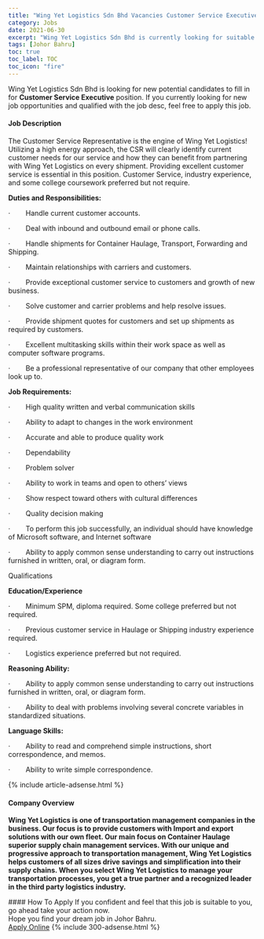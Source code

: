 ```yaml
---
title: "Wing Yet Logistics Sdn Bhd Vacancies Customer Service Executive" 
category: Jobs 
date: 2021-06-30 
excerpt: "Wing Yet Logistics Sdn Bhd is currently looking for suitable person to fill in the Customer Service Executive which based in Johor Bahru" 
tags: [Johor Bahru] 
toc: true 
toc_label: TOC 
toc_icon: "fire" 
--- 
```


<p>Wing Yet Logistics Sdn Bhd is looking for new potential candidates to fill in for <b>Customer Service Executive</b> position. If you currently looking for new job opportunities and qualified with the job desc, feel free to apply this job.
</p><div><div><h4>Job Description</h4></div><div><div><span><div><p><span>The Customer Service Representative is the engine of Wing Yet Logistics! Utilizing a high energy approach, the CSR will clearly identify current customer needs for our service and how they can benefit from partnering with Wing Yet Logistics on every shipment. Providing excellent customer service is essential in this position. Customer Service, industry experience, and some college coursework preferred but not require.</span></p><p><strong>Duties and Responsibilities:</strong></p><p><span>&#183;&#160;&#160;&#160;&#160;&#160;&#160;&#160;&#160;Handle current customer accounts.</span></p><p><span>&#183;&#160;&#160;&#160;&#160;&#160;&#160;&#160;&#160;Deal with inbound and outbound email or phone calls.</span></p><p><span>&#183;&#160;&#160;&#160;&#160;&#160;&#160;&#160;&#160;Handle shipments for Container Haulage, Transport, Forwarding and Shipping.</span></p><p><span>&#183;&#160;&#160;&#160;&#160;&#160;&#160;&#160;&#160;Maintain relationships with carriers and customers.</span></p><p><span>&#183;&#160;&#160;&#160;&#160;&#160;&#160;&#160;&#160;Provide exceptional customer service to customers and growth of new business.</span></p><p><span>&#183;&#160;&#160;&#160;&#160;&#160;&#160;&#160;&#160;Solve customer and carrier problems and help resolve issues.</span></p><p><span>&#183;&#160;&#160;&#160;&#160;&#160;&#160;&#160;&#160;Provide shipment quotes for customers and set up shipments as required by customers.</span></p><p><span>&#183;&#160;&#160;&#160;&#160;&#160;&#160;&#160;&#160;Excellent multitasking skills within their work space as well as computer software programs.</span></p><p><span>&#183;&#160;&#160;&#160;&#160;&#160;&#160;&#160;&#160;Be a professional representative of our company that other employees look up to.</span></p><p><strong>Job Requirements:</strong></p><p><span>&#183;&#160;&#160;&#160;&#160;&#160;&#160;&#160;&#160;High quality written and verbal communication skills</span></p><p><span>&#183;&#160;&#160;&#160;&#160;&#160;&#160;&#160;&#160;Ability to adapt to changes in the work environment</span></p><p><span>&#183;&#160;&#160;&#160;&#160;&#160;&#160;&#160;&#160;Accurate and able to produce quality work</span></p><p><span>&#183;&#160;&#160;&#160;&#160;&#160;&#160;&#160;&#160;Dependability</span></p><p><span>&#183;&#160;&#160;&#160;&#160;&#160;&#160;&#160;&#160;Problem solver</span></p><p><span>&#183;&#160;&#160;&#160;&#160;&#160;&#160;&#160;&#160;Ability to work in teams and open to others&#8217; views</span></p><p><span>&#183;&#160;&#160;&#160;&#160;&#160;&#160;&#160;&#160;Show respect toward others with cultural differences</span></p><p><span>&#183;&#160;&#160;&#160;&#160;&#160;&#160;&#160;&#160;Quality decision making</span></p><p><span>&#183;&#160;&#160;&#160;&#160;&#160;&#160;&#160;&#160;To perform this job successfully, an individual should have knowledge of Microsoft software, and Internet software</span></p><p><span>&#183;&#160;&#160;&#160;&#160;&#160;&#160;&#160;&#160;Ability to apply common sense understanding to carry out instructions furnished in written, oral, or diagram form.</span></p><p><span>Qualifications</span></p><p><strong>Education/Experience</strong></p><p><span>&#183;&#160;&#160;&#160;&#160;&#160;&#160;&#160;&#160;Minimum SPM, diploma required. Some college preferred but not required.</span></p><p><span>&#183;&#160;&#160;&#160;&#160;&#160;&#160;&#160;&#160;Previous customer service in Haulage or Shipping industry experience required.</span></p><p><span>&#183;&#160;&#160;&#160;&#160;&#160;&#160;&#160;&#160;Logistics experience preferred but not required.</span></p><p><strong>Reasoning Ability:</strong></p><p><span>&#183;&#160;&#160;&#160;&#160;&#160;&#160;&#160;&#160;Ability to apply common sense understanding to carry out instructions furnished in written, oral, or diagram form.</span></p><p><span>&#183;&#160;&#160;&#160;&#160;&#160;&#160;&#160;&#160;Ability to deal with problems involving several concrete variables in standardized situations.</span></p><p><strong>Language Skills:</strong></p><p><span>&#183;&#160;&#160;&#160;&#160;&#160;&#160;&#160;&#160;Ability to read and comprehend simple instructions, short correspondence, and memos.</span></p><p><span>&#183;&#160;&#160;&#160;&#160;&#160;&#160;&#160;&#160;Ability to write simple correspondence.</span></p></div></span></div></div></div> 
{% include article-adsense.html %} 
<div><div><h4>Company Overview</h4></div><div><div><span><div><p><strong>Wing Yet Logistics is one of transportation management companies in the business. Our focus is to provide customers with Import and export solutions with our own fleet. Our main focus on Container Haulage superior supply chain management services. With our unique and progressive approach to transportation management, Wing Yet Logistics helps customers of all sizes drive savings and simplification into their supply chains. When you select Wing Yet Logistics to manage your transportation processes, you get a true partner and a recognized leader in the third party logistics industry.</strong></p></div></span></div></div></div> 
#### How To Apply 
If you confident and feel that this job is suitable to you, go ahead take your action now. <br/> 
Hope you find your dream job in Johor Bahru. <br/> 
<a href="https://www.jobstreet.com.my/en/job/customer-service-executive-4603365?jobId=jobstreet-my-job-4603365&" class="btn btn--info" target="_blank" rel="nofollow noopenner">Apply Online</a> 
{% include 300-adsense.html %} 